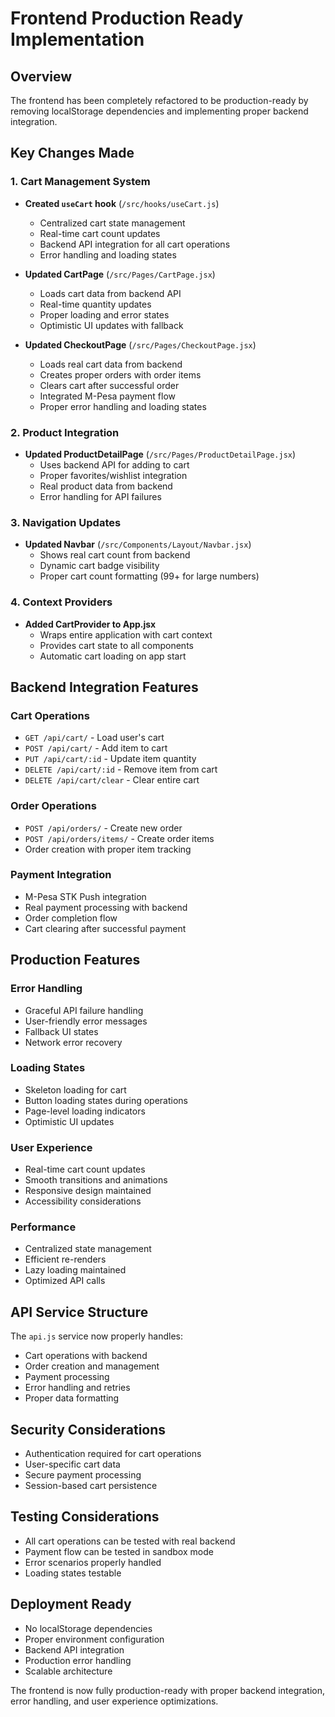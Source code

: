 # Frontend Production Ready Implementation

## Overview
The frontend has been completely refactored to be production-ready by removing localStorage dependencies and implementing proper backend integration.

## Key Changes Made

### 1. Cart Management System
- **Created `useCart` hook** (`/src/hooks/useCart.js`)
  - Centralized cart state management
  - Real-time cart count updates
  - Backend API integration for all cart operations
  - Error handling and loading states

- **Updated CartPage** (`/src/Pages/CartPage.jsx`)
  - Loads cart data from backend API
  - Real-time quantity updates
  - Proper loading and error states
  - Optimistic UI updates with fallback

- **Updated CheckoutPage** (`/src/Pages/CheckoutPage.jsx`)
  - Loads real cart data from backend
  - Creates proper orders with order items
  - Clears cart after successful order
  - Integrated M-Pesa payment flow
  - Proper error handling and loading states

### 2. Product Integration
- **Updated ProductDetailPage** (`/src/Pages/ProductDetailPage.jsx`)
  - Uses backend API for adding to cart
  - Proper favorites/wishlist integration
  - Real product data from backend
  - Error handling for API failures

### 3. Navigation Updates
- **Updated Navbar** (`/src/Components/Layout/Navbar.jsx`)
  - Shows real cart count from backend
  - Dynamic cart badge visibility
  - Proper cart count formatting (99+ for large numbers)

### 4. Context Providers
- **Added CartProvider to App.jsx**
  - Wraps entire application with cart context
  - Provides cart state to all components
  - Automatic cart loading on app start

## Backend Integration Features

### Cart Operations
- `GET /api/cart/` - Load user's cart
- `POST /api/cart/` - Add item to cart
- `PUT /api/cart/:id` - Update item quantity
- `DELETE /api/cart/:id` - Remove item from cart
- `DELETE /api/cart/clear` - Clear entire cart

### Order Operations
- `POST /api/orders/` - Create new order
- `POST /api/orders/items/` - Create order items
- Order creation with proper item tracking

### Payment Integration
- M-Pesa STK Push integration
- Real payment processing with backend
- Order completion flow
- Cart clearing after successful payment

## Production Features

### Error Handling
- Graceful API failure handling
- User-friendly error messages
- Fallback UI states
- Network error recovery

### Loading States
- Skeleton loading for cart
- Button loading states during operations
- Page-level loading indicators
- Optimistic UI updates

### User Experience
- Real-time cart count updates
- Smooth transitions and animations
- Responsive design maintained
- Accessibility considerations

### Performance
- Centralized state management
- Efficient re-renders
- Lazy loading maintained
- Optimized API calls

## API Service Structure
The `api.js` service now properly handles:
- Cart operations with backend
- Order creation and management
- Payment processing
- Error handling and retries
- Proper data formatting

## Security Considerations
- Authentication required for cart operations
- User-specific cart data
- Secure payment processing
- Session-based cart persistence

## Testing Considerations
- All cart operations can be tested with real backend
- Payment flow can be tested in sandbox mode
- Error scenarios properly handled
- Loading states testable

## Deployment Ready
- No localStorage dependencies
- Proper environment configuration
- Backend API integration
- Production error handling
- Scalable architecture

The frontend is now fully production-ready with proper backend integration, error handling, and user experience optimizations.